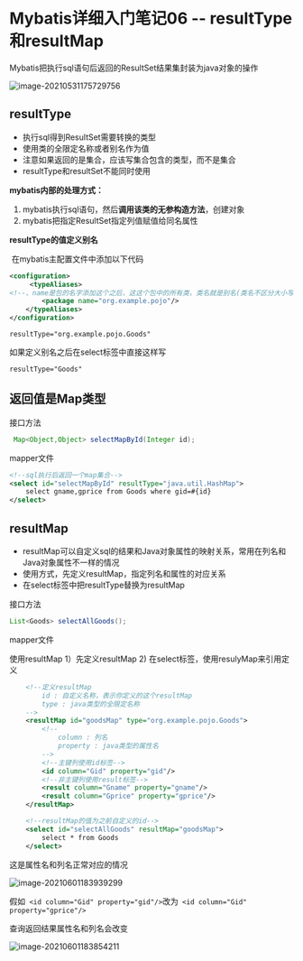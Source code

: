 # Mybatis详细入门笔记06 -- resultType和resultMap



Mybatis把执行sql语句后返回的ResultSet结果集封装为java对象的操作

![image-20210531175729756](https://i.loli.net/2021/05/31/6TWcBhOrE87lzSu.png)

## resultType

+  执行sql得到ResultSet需要转换的类型
+ 使用类的全限定名称或者别名作为值
+ 注意如果返回的是集合，应该写集合包含的类型，而不是集合
+ resultType和resultSet不能同时使用

**mybatis内部的处理方式：**

1. mybatis执行sql语句，然后**调用该类的无参构造方法**，创建对象
2. mybatis把指定ResultSet指定列值赋值给同名属性

**resultType的值定义别名**

​	   在mybatis主配置文件中添加以下代码

```xml
<configuration>
     <typeAliases>
<!--、name是包的名字添加这个之后，这这个包中的所有类，类名就是别名(类名不区分大小写)-->
        <package name="org.example.pojo"/>
    </typeAliases>
</configuration>
```

`resultType="org.example.pojo.Goods"`

如果定义别名之后在select标签中直接这样写

``resultType="Goods"``

## 返回值是Map类型

接口方法

```java
 Map<Object,Object> selectMapById(Integer id);
```

mapper文件

```xml
<!--sql执行后返回一个map集合-->
<select id="selectMapById" resultType="java.util.HashMap">
    select gname,gprice from Goods where gid=#{id}
</select>
```

## resultMap

+ resultMap可以自定义sql的结果和Java对象属性的映射关系，常用在列名和Java对象属性不一样的情况
+ 使用方式，先定义resultMap，指定列名和属性的对应关系
+ 在select标签中把resultType替换为resultMap

接口方法

```java
List<Goods> selectAllGoods();
```

mapper文件

使用resultMap
        1）先定义resultMap
        2) 在select标签，使用resulyMap来引用定义

```xml
	<!--定义resultMap
        id : 自定义名称，表示你定义的这个resultMap
        type : java类型的全限定名称
    -->
    <resultMap id="goodsMap" type="org.example.pojo.Goods">
        <!--
            column : 列名
            property : java类型的属性名
        -->
        <!--主键列使用id标签-->
        <id column="Gid" property="gid"/>
        <!--非主键列使用result标签-->
        <result column="Gname" property="gname"/>
        <result column="Gprice" property="gprice"/>
    </resultMap>

	<!--resultMap的值为之前自定义的id-->
    <select id="selectAllGoods" resultMap="goodsMap">
        select * from Goods
    </select>
```

这是属性名和列名正常对应的情况

![image-20210601183939299](https://i.loli.net/2021/06/01/IHbeVoumKORGY2h.png)

假如` <id column="Gid" property="gid"/>`改为` <id column="Gid" property="gprice"/>`

查询返回结果属性名和列名会改变

![image-20210601183854211](https://i.loli.net/2021/06/01/NMzdmEUQa6fKlGe.png)